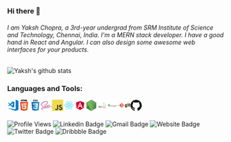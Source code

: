 
### Hi there 👋
###### I am Yaksh Chopra, a 3rd-year undergrad from SRM Institute of Science and Technology, Chennai, India. I'm a MERN stack developer. I have a good hand in React and Angular. I can also design some awesome web interfaces for your products.
![Yaksh's github stats](https://github-readme-stats.vercel.app/api?username=Yakshchopra&count_private=true&show_icons=true&theme=dark)

### Languages and Tools:

<img align="left" alt="Visual Studio Code" width="26px" src="https://raw.githubusercontent.com/github/explore/80688e429a7d4ef2fca1e82350fe8e3517d3494d/topics/visual-studio-code/visual-studio-code.png" />
<img align="left" alt="HTML5" width="26px" src="https://raw.githubusercontent.com/github/explore/80688e429a7d4ef2fca1e82350fe8e3517d3494d/topics/html/html.png" />
<img align="left" alt="CSS3" width="26px" src="https://raw.githubusercontent.com/github/explore/80688e429a7d4ef2fca1e82350fe8e3517d3494d/topics/css/css.png" />
<img align="left" alt="Sass" width="26px" src="https://raw.githubusercontent.com/github/explore/80688e429a7d4ef2fca1e82350fe8e3517d3494d/topics/sass/sass.png" />
<img align="left" alt="JavaScript" width="26px" src="https://raw.githubusercontent.com/github/explore/80688e429a7d4ef2fca1e82350fe8e3517d3494d/topics/javascript/javascript.png" />
<img align="left" alt="React" width="26px" src="https://raw.githubusercontent.com/github/explore/80688e429a7d4ef2fca1e82350fe8e3517d3494d/topics/react/react.png" />
<img align="left" alt="GitHub" width="26px" src="https://raw.githubusercontent.com/github/explore/78df643247d429f6cc873026c0622819ad797942/topics/angular/angular.png" />
<img align="left" alt="Node.js" width="26px" src="https://raw.githubusercontent.com/github/explore/80688e429a7d4ef2fca1e82350fe8e3517d3494d/topics/nodejs/nodejs.png" />
<img align="left" alt="MySQL" width="26px" src="https://raw.githubusercontent.com/github/explore/80688e429a7d4ef2fca1e82350fe8e3517d3494d/topics/mysql/mysql.png" />
<img align="left" alt="MongoDB" width="26px" src="https://raw.githubusercontent.com/github/explore/80688e429a7d4ef2fca1e82350fe8e3517d3494d/topics/mongodb/mongodb.png" />
<img align="left" alt="Git" width="26px" src="https://raw.githubusercontent.com/github/explore/80688e429a7d4ef2fca1e82350fe8e3517d3494d/topics/git/git.png" />
<img align="left" alt="GitHub" width="26px" src="https://raw.githubusercontent.com/github/explore/78df643247d429f6cc873026c0622819ad797942/topics/github/github.png" />

<br /><br />

![Profile Views](https://komarev.com/ghpvc/?username=Yakshchopra&color=brightgreen)
![Linkedin Badge](https://img.shields.io/badge/-yaksh-chopra-blue?style=flat&logo=Linkedin&logoColor=white&link=https://www.linkedin.com/in/yaksh-chopra-125bb7168/)
![Gmail Badge](https://img.shields.io/badge/-yakshchopra-c14438?style=flat&logo=Gmail&logoColor=white&link=mailto:yakshchopra@gmail.com)
![Website Badge](https://img.shields.io/badge/-yakshchopra.tech-47CCCC?style=flat&logo=Google-Chrome&logoColor=white&link=https://yakshchopra.tech)
![Twitter Badge](https://img.shields.io/badge/-@YakshChopra-1ca0f1?style=flat&labelColor=1ca0f1&logo=twitter&logoColor=white&link=https://twitter.com/YakshChopra)
![Dribbble Badge](https://img.shields.io/badge/-@Yaksh2000-1ca0f1?style=flat&labelColor=1ca0f1&logo=dribbble&logoColor=white&link=https://dribbble.com/Yaksh2000)
